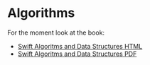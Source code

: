 # Algorithms
For the moment look at the book:
* [Swift Algoritms and Data Structures HTML](https://dennis-xlc.gitbooks.io/swift-algorithms-data-structures/content/)
* [Swift Algoritms and Data Structures PDF](https://www.gitbook.com/download/pdf/book/dennis-xlc/swift-algorithms-data-structures)
